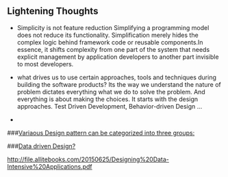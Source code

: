 




Lightening Thoughts
---
* Simplicity is not feature reduction
 Simplifying a programming model does not reduce its functionality. Simplification merely hides the complex logic behind framework code or reusable components.In essence, it shifts complexity from one part of the system that needs explicit management by application developers to another part invisible to most developers. 

*  what drives us to use certain approaches, tools and techniques during building the software products? Its the way we understand the nature of problem dictates everything what we do to solve the problem. And everything is about making the choices. It starts with the design approaches. Test Driven Development, Behavior-driven Design ...
*   




###[Variaous Design pattern can be categorized into three groups:](https://github.com/bhochhi/design-pattern-guide/wiki/Various-Design-patterns)

   
   
###[Data driven Design?](https://github.com/bhochhi/design-pattern-guide/wiki/data-driven-design) 








http://file.allitebooks.com/20150625/Designing%20Data-Intensive%20Applications.pdf



